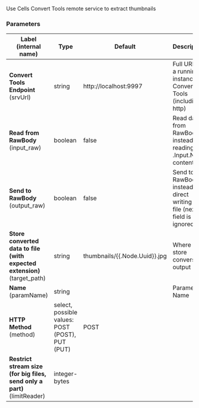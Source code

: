 
 Use Cells Convert Tools remote service to extract thumbnails

### Parameters
|Label (internal name)|Type|Default|Description|
|---|---|---|---|
|**Convert Tools Endpoint** (srvUrl)|string|http://localhost:9997|Full URL to a running instance of Convert Tools (including http)|
|**Read from RawBody** (input_raw)|boolean|false|Read data from RawBody instead of reading .Input.Node content|
|**Send to RawBody** (output_raw)|boolean|false|Send to RawBody instead of direct writing to file (next field is ignored)|
|**Store converted data to file (with expected extension)** (target_path)|string|thumbnails/{{.Node.Uuid}}.jpg|Where to store conversion output|
|**Name** (paramName)|string|<no value>|Parameter Name|
|**HTTP Method** (method)|select, possible values: POST (POST),<br/>PUT (PUT)|POST||
|**Restrict stream size (for big files, send only a part)** (limitReader)|integer-bytes|<no value>||





